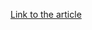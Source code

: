 [Link to the article](https://decoded.avast.io/janneduchal/analysis-of-attack-against-national-games-of-china-systems/)
